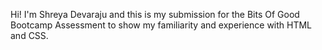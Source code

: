 Hi! I'm Shreya Devaraju and this is my submission for the Bits Of Good Bootcamp Assessment to show my familiarity and experience with HTML and CSS.
